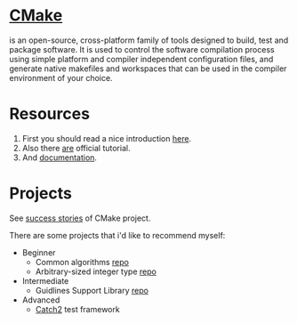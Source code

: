 # [CMake](https://cmake.org/)

is an open-source, cross-platform family of tools designed to build, test and package software. It is used to control the software compilation process using simple platform and compiler independent configuration files, and generate native makefiles and workspaces that can be used in the compiler environment of your choice. 

# Resources

1. First you should read a nice introduction [here](https://medium.com/@onur.dundar1/cmake-tutorial-585dd180109b). 
2. Also there [are](https://cmake.org/cmake-tutorial/) official tutorial.
3. And [documentation](https://cmake.org/cmake-tutorial/).

# Projects 

See [success stories](https://cmake.org/success/) of CMake project.

There are some projects that i'd like to recommend myself:

 - Beginner
   - Common algorithms [repo](https://github.com/faheel)
   - Arbitrary-sized integer type [repo](https://github.com/faheel/BigInt)
 - Intermediate
   - Guidlines Support Library [repo](https://github.com/microsoft/GSL)
- Advanced
  - [Catch2](https://github.com/catchorg/Catch2) test framework